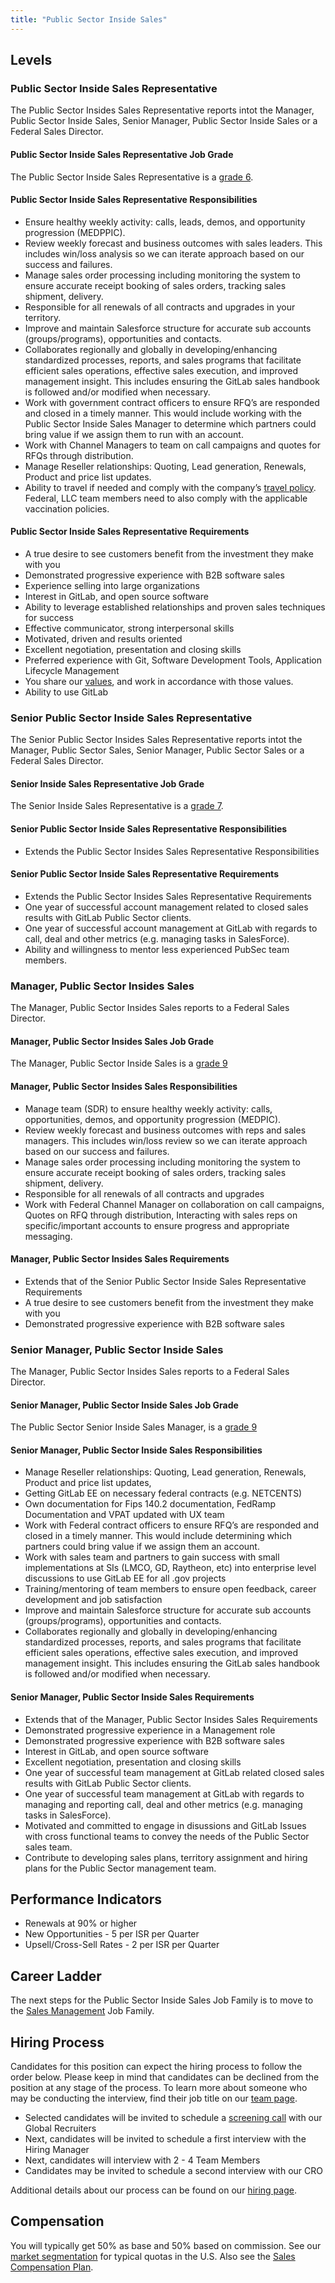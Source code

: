 ```yaml
---
title: "Public Sector Inside Sales"
---
```


## Levels

### Public Sector Inside Sales Representative

The Public Sector Insides Sales Representative reports intot the Manager, Public Sector Inside Sales, Senior Manager, Public Sector Inside Sales or a Federal Sales Director.

#### Public Sector Inside Sales Representative Job Grade

The Public Sector Inside Sales Representative is a [grade 6](/handbook/total-rewards/compensation/compensation-calculator/#gitlab-job-grades).

#### Public Sector Inside Sales Representative Responsibilities

- Ensure healthy weekly activity: calls, leads, demos, and opportunity progression (MEDPPIC).
- Review weekly forecast and business outcomes with sales leaders.  This includes win/loss analysis so we can iterate approach based on our success and failures.
- Manage sales order processing including monitoring the system to ensure accurate receipt booking of sales orders, tracking sales shipment, delivery.
- Responsible for all renewals of all contracts and upgrades in your territory.
- Improve and maintain Salesforce structure for accurate sub accounts (groups/programs), opportunities and contacts.
- Collaborates regionally and globally in developing/enhancing standardized processes, reports, and sales programs that facilitate efficient sales operations, effective sales execution, and improved management insight.  This includes ensuring the GitLab sales handbook is followed and/or modified when necessary.
- Work with government contract officers to ensure RFQ’s are responded and closed in a timely manner. This would include working with the Public Sector Inside Sales Manager to determine which partners could bring value if we assign them to run with an account.
- Work with Channel Managers to team on call campaigns and quotes for RFQs through distribution.
- Manage Reseller relationships: Quoting, Lead generation, Renewals, Product and price list updates.
- Ability to travel if needed and comply with the company’s [travel policy](/handbook/travel/#travel-guidance-covid-19). Federal, LLC team members need to also comply with the applicable vaccination policies.

#### Public Sector Inside Sales Representative Requirements

- A true desire to see customers benefit from the investment they make with you
- Demonstrated progressive experience with B2B software sales
- Experience selling into large organizations
- Interest in GitLab, and open source software
- Ability to leverage established relationships and proven sales techniques for success
- Effective communicator, strong interpersonal skills
- Motivated, driven and results oriented
- Excellent negotiation, presentation and closing skills
- Preferred experience with Git, Software Development Tools, Application Lifecycle Management
- You share our [values](/handbook/values/), and work in accordance with those values.
- Ability to use GitLab

### Senior Public Sector Inside Sales Representative

The Senior Public Sector Insides Sales Representative reports intot the Manager, Public Sector Sales, Senior Manager, Public Sector Sales or a Federal Sales Director.

#### Senior Inside Sales Representative Job Grade

The Senior Inside Sales Representative is a [grade 7](/handbook/total-rewards/compensation/compensation-calculator/#gitlab-job-grades).

#### Senior Public Sector Inside Sales Representative Responsibilities

- Extends the Public Sector Insides Sales Representative Responsibilities

#### Senior Public Sector Inside Sales Representative Requirements

- Extends the Public Sector Insides Sales Representative Requirements
- One year of successful account management related to closed sales results with GitLab Public Sector clients.
- One year of successful account management at GitLab with regards to call, deal and other metrics (e.g. managing tasks in SalesForce).
- Ability and willingness to mentor less experienced PubSec team members.

### Manager, Public Sector Insides Sales

The Manager, Public Sector Insides Sales reports to a Federal Sales Director.

#### Manager, Public Sector Insides Sales Job Grade

The Manager, Public Sector Inside Sales is a [grade 9](/handbook/total-rewards/compensation/compensation-calculator/#gitlab-job-grades)

#### Manager, Public Sector Insides Sales Responsibilities

- Manage team (SDR) to ensure healthy weekly activity: calls, opportunities, demos, and opportunity progression (MEDPIC).
- Review weekly forecast and business outcomes with reps and sales managers.  This includes win/loss review so we can iterate approach based on our success and failures.
- Manage sales order processing including monitoring the system to ensure accurate receipt booking of sales orders, tracking sales shipment, delivery.
- Responsible for all renewals of all contracts and upgrades
- Work with Federal Channel Manager on collaboration on call campaigns, Quotes on RFQ through distribution, Interacting with sales reps on specific/important accounts to ensure progress and appropriate messaging.

#### Manager, Public Sector Insides Sales Requirements

- Extends that of the Senior Public Sector Inside Sales Representative Requirements
- A true desire to see customers benefit from the investment they make with you
- Demonstrated progressive experience with B2B software sales

### Senior Manager, Public Sector Inside Sales

The Manager, Public Sector Insides Sales reports to a Federal Sales Director.

#### Senior Manager, Public Sector Inside Sales Job Grade

The Public Sector Senior Inside Sales Manager, is a [grade 9](/handbook/total-rewards/compensation/compensation-calculator/#gitlab-job-grades)

#### Senior Manager, Public Sector Inside Sales Responsibilities

- Manage Reseller relationships: Quoting, Lead generation, Renewals, Product and price list updates,
- Getting GitLab EE on necessary federal contracts (e.g. NETCENTS)
- Own documentation for Fips 140.2 documentation, FedRamp Documentation and VPAT updated with UX team
- Work with Federal contract officers to ensure RFQ’s are responded and closed in a timely manner. This would include determining which partners could bring value if we assign them an account.
- Work with sales team and partners to gain success with small implementations at SIs (LMCO, GD, Raytheon, etc) into enterprise level discussions to use GitLab EE for all .gov projects
- Training/mentoring of team members to ensure open feedback, career development and job satisfaction
- Improve and maintain Salesforce structure for accurate sub accounts (groups/programs), opportunities and contacts.
- Collaborates regionally and globally in developing/enhancing standardized processes, reports, and sales programs that facilitate efficient sales operations, effective sales execution, and improved management insight.  This includes ensuring the GitLab sales handbook is followed and/or modified when necessary.

#### Senior Manager, Public Sector Inside Sales Requirements

- Extends that of the Manager, Public Sector Insides Sales Requirements
- Demonstrated progressive experience in a Management role
- Demonstrated progressive experience with B2B software sales
- Interest in GitLab, and open source software
- Excellent negotiation, presentation and closing skills
- One year of successful team management at GitLab related closed sales results with GitLab Public Sector clients.
- One year of successful team management at GitLab with regards to managing and reporting call, deal and other metrics (e.g. managing tasks in SalesForce).
- Motivated and committed to engage in disussions and GitLab Issues with cross functional teams to convey the needs of the Public Sector sales team.
- Contribute to developing sales plans, territory assignment and hiring plans for the Public Sector management team.

## Performance Indicators

- Renewals at 90% or higher
- New Opportunities - 5 per ISR per Quarter
- Upsell/Cross-Sell Rates - 2 per ISR per Quarter

## Career Ladder

The next steps for the Public Sector Inside Sales Job Family is to move to the [Sales Management](/job-families/sales/area-sales-manager/) Job Family.

## Hiring Process

Candidates for this position can expect the hiring process to follow the order below. Please keep in mind that candidates can be declined from the position at any stage of the process. To learn more about someone who may be conducting the interview, find their job title on our [team page](/handbook/company/team/).

- Selected candidates will be invited to schedule a [screening call](/handbook/hiring/#screening-call) with our Global Recruiters
- Next, candidates will be invited to schedule a first interview with the Hiring Manager
- Next, candidates will interview with 2 - 4 Team Members
- Candidates may be invited to schedule a second interview with our CRO

Additional details about our process can be found on our [hiring page](/handbook/hiring/).

## Compensation

You will typically get 50% as base and 50% based on commission. See our
[market segmentation](/handbook/sales/#market-segmentation) for
typical quotas in the U.S.
Also see the [Sales Compensation Plan](/handbook/finance/sales-comp-plan/).
